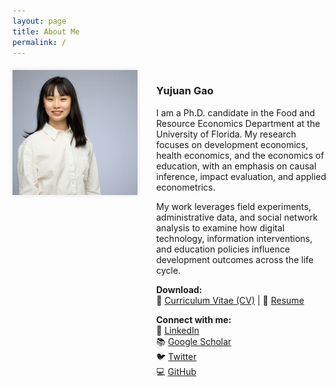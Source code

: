 ```yaml
---
layout: page
title: About Me
permalink: /
---
```


<div style="display: flex; align-items: flex-start; flex-wrap: wrap; margin-top: 20px;">

  <div style="flex: 0 0 200px; text-align: center;">
    <img src="yujuangao.jpg" alt="Yujuan Gao" style="width: 200px; height: 200px; object-fit: cover; box-shadow: 0 0 8px rgba(0,0,0,0.1);">
  </div>

  <div style="flex: 1; margin-left: 30px; min-width: 250px;">

  <h3>Yujuan Gao</h3>

  <p>I am a Ph.D. candidate in the Food and Resource Economics Department at the University of Florida. My research focuses on development economics, health economics, and the economics of education, with an emphasis on causal inference, impact evaluation, and applied econometrics.</p>

  <p>My work leverages field experiments, administrative data, and social network analysis to examine how digital technology, information interventions, and education policies influence development outcomes across the life cycle.</p>

  <p><strong>Download:</strong><br>
  📄 <a href="CV_Yujuan%20Gao.pdf">Curriculum Vitae (CV)</a> | 📑 <a href="Resume.pdf">Resume</a>
  </p>

  <p><strong>Connect with me:</strong><br>
  🔗 <a href="https://www.linkedin.com/in/yujuangao/">LinkedIn</a><br>
  📚 <a href="https://scholar.google.com/citations?user=YOURREALID">Google Scholar</a><br>
  🐦 <a href="https://twitter.com/YOURREALHANDLE">Twitter</a><br>
  💻 <a href="https://github.com/yujuangao?tab=repositories">GitHub</a>
  </p>

  </div>

</div>
